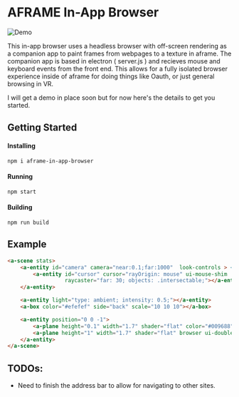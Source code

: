 # AFRAME In-App Browser
![Demo](https://raw.githubusercontent.com/shaneharris/aframe-in-app-browser/master/demo.gif)

This in-app browser uses a headless browser with off-screen rendering as a companion app to paint frames from webpages to a texture in aframe.
The companion app is based in electron ( server.js ) and recieves mouse and keyboard events from the front end. This allows for a fully
isolated browser experience inside of aframe for doing things like Oauth, or just general browsing in VR.


I will get a demo in place soon but for now here's the details to get you started.


## Getting Started

#### Installing

```
npm i aframe-in-app-browser
```

#### Running

```
npm start
```

#### Building

```
npm run build
```



## Example

```HTML
<a-scene stats>
    <a-entity id="camera" camera="near:0.1;far:1000"  look-controls > <!--wasd-controls-->
        <a-entity id="cursor" cursor="rayOrigin: mouse" ui-mouse-shim
                  raycaster="far: 30; objects: .intersectable;"></a-entity>
    </a-entity>

    <a-entity light="type: ambient; intensity: 0.5;"></a-entity>
    <a-box color="#efefef" side="back" scale="10 10 10"></a-box>

    <a-entity position="0 0 -1">
        <a-plane height="0.1" width="1.7" shader="flat" color="#009688" curved-plane position="0 0.55 0"></a-plane>
        <a-plane height="1" width="1.7" shader="flat" browser ui-double-click curved-plane class="intersectable"></a-plane>
    </a-entity>
</a-scene>
```

## TODOs:

* Need to finish the address bar to allow for navigating to other sites.
